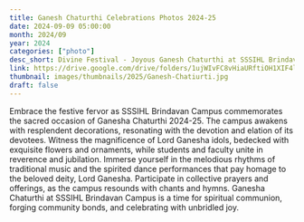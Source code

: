 ```yaml
---
title: Ganesh Chaturthi Celebrations Photos 2024-25
date: 2024-09-09 05:00:00
month: 2024/09
year: 2024
categories: ["photo"]
desc_short: Divine Festival - Joyous Ganesh Chaturthi at SSSIHL Brindavan Campus
link: https://drive.google.com/drive/folders/1ujWIvFC8vHiaURftiOH1XIF4lJIl1828?usp=drive_link
thumbnail: images/thumbnails/2025/Ganesh-Chatiurti.jpg
draft: false
---
```


 Embrace the festive fervor as SSSIHL Brindavan Campus commemorates the sacred occasion of Ganesha Chaturthi 2024-25. The campus awakens with resplendent decorations, resonating with the devotion and elation of its devotees. Witness the magnificence of Lord Ganesha idols, bedecked with exquisite flowers and ornaments, while students and faculty unite in reverence and jubilation. Immerse yourself in the melodious rhythms of traditional music and the spirited dance performances that pay homage to the beloved deity, Lord Ganesha. Participate in collective prayers and offerings, as the campus resounds with chants and hymns. Ganesha Chaturthi at SSSIHL Brindavan Campus is a time for spiritual communion, forging community bonds, and celebrating with unbridled joy.